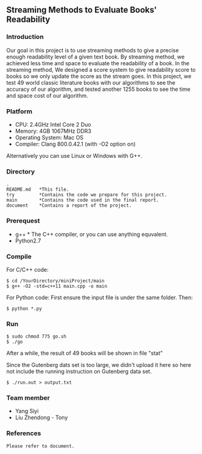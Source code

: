 ## Streaming Methods to Evaluate Books' Readability 

### Introduction 
Our goal in this project is to use streaming methods to give a precise enough readability level of a given text book. By streaming method, we achieved less time and space to evaluate the readability of a book. In the streaming method, We designed a score system to give readability score to books so we only update the score as the stream goes. In this project, we test 49 world classic literature books with our algorithms to see the accuracy of our algorithm, and tested another 1255 books to see the time and space cost of our algorithm.

### Platform
* CPU: 2.4GHz Intel Core 2 Duo
* Memory: 4GB 1067MHz DDR3
* Operating System: Mac OS
* Compiler: Clang 800.0.42.1 (with -O2 option on)

Alternatively you can use Linux or Windows with G++.
### Directory

```console
.    
README.md   *This file.
try         *Contains the code we prepare for this project.
main        *Contains the code used in the final report.
document    *Contains a report of the project.
```

### Prerequest
* g++  * The C++ compiler, or you can use anything equvalent.
* Python2.7


### Compile

For C/C++ code:
```console
$ cd /YourDirectory/miniProject/main
$ g++ -O2 -std=c++11 main.cpp -o main
```

For Python code:
First ensure the input file is under the same folder.
Then:
```console
$ python *.py
```

### Run
```console
$ sudo chmod 775 go.sh
$ ./go
```

After a while, the result of 49 books will be shown in file "stat"

Since the Gutenberg dats set is too large, we didn't upload it here so here
not include the running instruction on Gutenberg data set.

```console
$ ./run.out > output.txt
```

### Team member
* Yang Siyi
* Liu Zhendong - Tony

### References
    Please refer to document.
